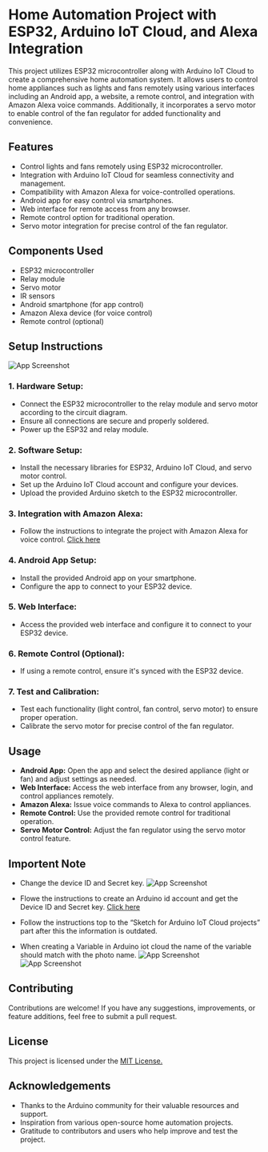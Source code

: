 
# Home Automation Project with ESP32, Arduino IoT Cloud, and Alexa Integration

This project utilizes ESP32 microcontroller along with Arduino IoT Cloud to create a comprehensive home automation system. It allows users to control home appliances such as lights and fans remotely using various interfaces including an Android app, a website, a remote control, and integration with Amazon Alexa voice commands. Additionally, it incorporates a servo motor to enable control of the fan regulator for added functionality and convenience.

## Features

- Control lights and fans remotely using ESP32 microcontroller.
- Integration with Arduino IoT Cloud for seamless connectivity and management.
- Compatibility with Amazon Alexa for voice-controlled operations.
- Android app for easy control via smartphones.
- Web interface for remote access from any browser.
- Remote control option for traditional operation.
- Servo motor integration for precise control of the fan regulator.

## Components Used

- ESP32 microcontroller
- Relay module
- Servo motor
- IR sensors 
- Android smartphone (for app control)
- Amazon Alexa device (for voice control)
- Remote control (optional)
## Setup Instructions

![App Screenshot](https://i.ibb.co/3C0nGqM/esp32-servo.png)

### 1.	Hardware Setup:

- Connect the ESP32 microcontroller to the relay module and servo motor according to the circuit diagram.
- Ensure all connections are secure and properly soldered.
- Power up the ESP32 and relay module.

### 2.	Software Setup:

- Install the necessary libraries for ESP32, Arduino IoT Cloud, and servo motor control.
- Set up the Arduino IoT Cloud account and configure your devices.
- Upload the provided Arduino sketch to the ESP32 microcontroller.

### 3.	Integration with Amazon Alexa:

- Follow the instructions to integrate the project with Amazon Alexa for voice control. [Click here](https://docs.arduino.cc/arduino-cloud/guides/alexa/#alexa-setup)

### 4.	Android App Setup:
- Install the provided Android app on your smartphone.
- Configure the app to connect to your ESP32 device.
### 5.	Web Interface:
- Access the provided web interface and configure it to connect to your ESP32 device.
### 6.	Remote Control (Optional):
- If using a remote control, ensure it's synced with the ESP32 device.
### 7.	Test and Calibration:
- Test each functionality (light control, fan control, servo motor) to ensure proper operation.
- Calibrate the servo motor for precise control of the fan regulator.

## Usage

- **Android App:** Open the app and select the desired appliance (light or fan) and adjust settings as needed.
- **Web Interface:** Access the web interface from any browser, login, and control appliances remotely.
- **Amazon Alexa:** Issue voice commands to Alexa to control appliances.
- **Remote Control:** Use the provided remote control for traditional operation.
- **Servo Motor Control:** Adjust the fan regulator using the servo motor control feature.
## Importent Note

- Change the device ID and Secret key.
![App Screenshot](https://i.ibb.co/0BnSvZp/Screenshot-2024-02-28-104720.png)

- Flowe the instructions to create an Arduino id account and get the Device ID and Secret key. [Click here](https://iotcircuithub.com/arduino-iot-cloud-tutorial-esp8266-esp32/)

- Follow the instructions top to the “Sketch for Arduino IoT Cloud projects” part after this the information is outdated.

- When creating a Variable in Arduino iot cloud the name of the variable should match with the photo name.
![App Screenshot](https://i.ibb.co/KhrZR0J/Screenshot-2024-02-28-105024.png)
![App Screenshot](https://i.ibb.co/s2jWR81/Screenshot-2024-02-28-105114.png)




## Contributing

Contributions are welcome! If you have any suggestions, improvements, or feature additions, feel free to submit a pull request.


## License

This project is licensed under the [MIT License.](https://choosealicense.com/licenses/mit/)


## Acknowledgements

- Thanks to the Arduino community for their valuable resources and support.
- Inspiration from various open-source home automation projects.
- Gratitude to contributors and users who help improve and test the project.
